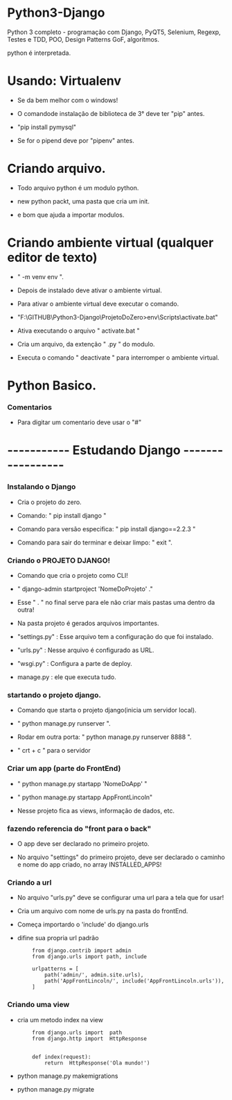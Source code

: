 # Python3-Django
Python 3 completo - programação com Django, PyQT5, Selenium, Regexp, Testes e TDD, POO, Design Patterns GoF, algoritmos.

python é interpretada.

# Usando: Virtualenv

- Se da bem melhor com o windows! 

- O comandode instalação de biblioteca de 3° deve ter "pip" antes.

- "pip install pymysql" 

- Se for o pipend deve por "pipenv" antes.

# Criando arquivo.

- Todo arquivo python é um modulo python.

- new python packt, uma pasta que cria um init.

- e bom que ajuda a importar modulos.

# Criando ambiente virtual (qualquer editor de texto)

- " -m venv env ".

- Depois de instalado deve ativar o ambiente virtual. 

- Para ativar o ambiente virtual deve executar o comando.

- "F:\GITHUB\Python3-Django\ProjetoDoZero>env\Scripts\activate.bat"

- Ativa executando o arquivo " activate.bat "

- Cria um arquivo, da extenção " .py " do modulo.

- Executa o comando " deactivate " para interromper o ambiente virtual.

# Python Basico.

### Comentarios

- Para digitar um comentario deve usar o "#"

# ----------- Estudando Django -----------------

### Instalando o Django

- Cria o projeto do zero.

- Comando:  " pip install django " 

- Comando para versão especifica: " pip install django==2.2.3 " 

- Comando para sair do terminar e deixar limpo: " exit ".

### Criando o PROJETO DJANGO!

- Comando que cria o projeto como CLI!

- " django-admin startproject 'NomeDoProjeto' ."

- Esse " . " no final serve para ele não criar mais pastas
uma dentro da outra!

- Na pasta projeto é gerados arquivos importantes.

- "settings.py" : Esse arquivo tem a configuração do que
foi instalado.

- "urls.py" : Nesse arquivo é configurado as URL.

- "wsgi.py" : Configura a parte de deploy.

- manage.py : ele que executa tudo.


### startando o projeto django.

- Comando que starta o projeto django(inicia um servidor local).

- " python manage.py runserver ".

- Rodar em outra porta: " python manage.py runserver 8888 ".

- " crt + c " para o servidor

### Criar um app (parte do FrontEnd)

- " python manage.py startapp 'NomeDoApp' "

- " python manage.py startapp AppFrontLincoln"

- Nesse projeto fica as views, informação de dados, etc.

<!--  ------------------- -->

### fazendo referencia do "front para o back"

- O app deve ser declarado no primeiro projeto.

- No arquivo "settings" do primeiro projeto, deve ser declarado
o caminho e nome do app criado, no array INSTALLED_APPS!

### Criando a url 

- No arquivo "urls.py" deve se configurar uma url para a tela que
for usar!

- Cria um arquivo com nome de urls.py na pasta do frontEnd.

- Começa importardo o 'include' do django.urls

- difine sua propria url padrão

<blockquete>
			
			from django.contrib import admin
			from django.urls import path, include

			urlpatterns = [
			    path('admin/', admin.site.urls),
			    path('AppFrontLincoln/', include('AppFrontLincoln.urls')),
			]

</blockquete>

### Criando uma view

- cria um metodo index na view

<blockquete>
	
			from django.urls import  path
			from django.http import  HttpResponse


			def index(request):
			    return  HttpResponse('Ola mundo!')

</blockquete>


- python manage.py makemigrations


- python manage.py migrate  



